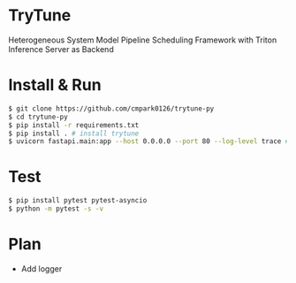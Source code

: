 # TryTune

Heterogeneous System Model Pipeline Scheduling Framework with Triton Inference Server as Backend

# Install & Run
```bash
$ git clone https://github.com/cmpark0126/trytune-py
$ cd trytune-py
$ pip install -r requirements.txt
$ pip install . # install trytune
$ uvicorn fastapi.main:app --host 0.0.0.0 --port 80 --log-level trace # --reload
```

# Test
```bash
$ pip install pytest pytest-asyncio
$ python -m pytest -s -v
```

# Plan
* Add logger
